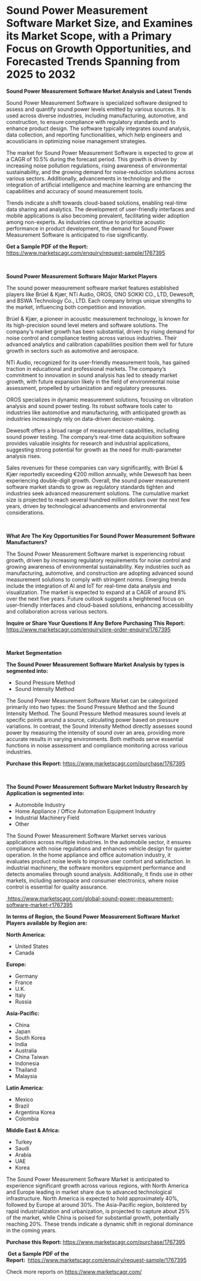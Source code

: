 <p><h1>Sound Power Measurement Software Market Size, and Examines its Market Scope, with a Primary Focus on Growth Opportunities, and Forecasted Trends Spanning from 2025 to 2032</h1></p><p><strong>Sound Power Measurement Software Market Analysis and Latest Trends</strong></p>
<p><p>Sound Power Measurement Software is specialized software designed to assess and quantify sound power levels emitted by various sources. It is used across diverse industries, including manufacturing, automotive, and construction, to ensure compliance with regulatory standards and to enhance product design. The software typically integrates sound analysis, data collection, and reporting functionalities, which help engineers and acousticians in optimizing noise management strategies.</p><p>The market for Sound Power Measurement Software is expected to grow at a CAGR of 10.5% during the forecast period. This growth is driven by increasing noise pollution regulations, rising awareness of environmental sustainability, and the growing demand for noise-reduction solutions across various sectors. Additionally, advancements in technology and the integration of artificial intelligence and machine learning are enhancing the capabilities and accuracy of sound measurement tools. </p><p>Trends indicate a shift towards cloud-based solutions, enabling real-time data sharing and analytics. The development of user-friendly interfaces and mobile applications is also becoming prevalent, facilitating wider adoption among non-experts. As industries continue to prioritize acoustic performance in product development, the demand for Sound Power Measurement Software is anticipated to rise significantly.</p></p>
<p><strong>Get a Sample PDF of the Report:&nbsp;</strong> <a href="https://www.marketscagr.com/enquiry/request-sample/1767395?utm_campaign=2097&utm_medium=2&utm_source=Github&utm_content=ia&utm_term=11032025&utm_id=sound-power-measurement-software">https://www.marketscagr.com/enquiry/request-sample/1767395</a></p>
<p>&nbsp;</p>
<p><strong>Sound Power Measurement Software Major Market Players</strong></p>
<p><p>The sound power measurement software market features established players like Brüel & Kjær, NTi Audio, OROS, ONO SOKKI CO., LTD, Dewesoft, and BSWA Technology Co., LTD. Each company brings unique strengths to the market, influencing both competition and innovation.</p><p>Brüel & Kjær, a pioneer in acoustic measurement technology, is known for its high-precision sound level meters and software solutions. The company's market growth has been substantial, driven by rising demand for noise control and compliance testing across various industries. Their advanced analytics and calibration capabilities position them well for future growth in sectors such as automotive and aerospace.</p><p>NTi Audio, recognized for its user-friendly measurement tools, has gained traction in educational and professional markets. The company’s commitment to innovation in sound analysis has led to steady market growth, with future expansion likely in the field of environmental noise assessment, propelled by urbanization and regulatory pressures.</p><p>OROS specializes in dynamic measurement solutions, focusing on vibration analysis and sound power testing. Its robust software tools cater to industries like automotive and manufacturing, with anticipated growth as industries increasingly rely on data-driven decision-making.</p><p>Dewesoft offers a broad range of measurement capabilities, including sound power testing. The company’s real-time data acquisition software provides valuable insights for research and industrial applications, suggesting strong potential for growth as the need for multi-parameter analysis rises.</p><p>Sales revenues for these companies can vary significantly, with Brüel & Kjær reportedly exceeding €200 million annually, while Dewesoft has been experiencing double-digit growth. Overall, the sound power measurement software market stands to grow as regulatory standards tighten and industries seek advanced measurement solutions. The cumulative market size is projected to reach several hundred million dollars over the next few years, driven by technological advancements and environmental considerations.</p></p>
<p>&nbsp;</p>
<p><strong>What Are The Key Opportunities For Sound Power Measurement Software Manufacturers?</strong></p>
<p><p>The Sound Power Measurement Software market is experiencing robust growth, driven by increasing regulatory requirements for noise control and growing awareness of environmental sustainability. Key industries such as manufacturing, automotive, and construction are adopting advanced sound measurement solutions to comply with stringent norms. Emerging trends include the integration of AI and IoT for real-time data analysis and visualization. The market is expected to expand at a CAGR of around 8% over the next five years. Future outlook suggests a heightened focus on user-friendly interfaces and cloud-based solutions, enhancing accessibility and collaboration across various sectors.</p></p>
<p><strong>Inquire or Share Your Questions If Any Before Purchasing This Report:</strong> <a href="https://www.marketscagr.com/enquiry/pre-order-enquiry/1767395?utm_campaign=2097&utm_medium=2&utm_source=Github&utm_content=ia&utm_term=11032025&utm_id=sound-power-measurement-software">https://www.marketscagr.com/enquiry/pre-order-enquiry/1767395</a></p>
<p>&nbsp;</p>
<p><strong>Market Segmentation</strong></p>
<p><strong>The Sound Power Measurement Software Market Analysis by types is segmented into:</strong></p>
<p><ul><li>Sound Pressure Method</li><li>Sound Intensity Method</li></ul></p>
<p><p>The Sound Power Measurement Software Market can be categorized primarily into two types: the Sound Pressure Method and the Sound Intensity Method. The Sound Pressure Method measures sound levels at specific points around a source, calculating power based on pressure variations. In contrast, the Sound Intensity Method directly assesses sound power by measuring the intensity of sound over an area, providing more accurate results in varying environments. Both methods serve essential functions in noise assessment and compliance monitoring across various industries.</p></p>
<p><strong>Purchase this Report:&nbsp;</strong><a href="https://www.marketscagr.com/purchase/1767395?utm_campaign=2097&utm_medium=2&utm_source=Github&utm_content=ia&utm_term=11032025&utm_id=sound-power-measurement-software">https://www.marketscagr.com/purchase/1767395</a></p>
<p>&nbsp;</p>
<p><strong>The Sound Power Measurement Software Market Industry Research by Application is segmented into:</strong></p>
<p><ul><li>Automobile Industry</li><li>Home Appliance / Office Automation Equipment Industry</li><li>Industrial Machinery Field</li><li>Other</li></ul></p>
<p><p>The Sound Power Measurement Software Market serves various applications across multiple industries. In the automobile sector, it ensures compliance with noise regulations and enhances vehicle design for quieter operation. In the home appliance and office automation industry, it evaluates product noise levels to improve user comfort and satisfaction. In industrial machinery, the software monitors equipment performance and detects anomalies through sound analysis. Additionally, it finds use in other markets, including aerospace and consumer electronics, where noise control is essential for quality assurance.</p></p>
<p><a href="https://www.marketscagr.com/global-sound-power-measurement-software-market-r1767395?utm_campaign=2097&utm_medium=2&utm_source=Github&utm_content=ia&utm_term=11032025&utm_id=sound-power-measurement-software">&nbsp;https://www.marketscagr.com/global-sound-power-measurement-software-market-r1767395</a></p>
<p><strong>In terms of Region, the Sound Power Measurement Software Market Players available by Region are:</strong></p>
<p>
    <p> <strong> North America: </strong>
        <ul>
            <li>United States</li>
            <li>Canada</li>
        </ul>
        </p> 
    <p> <strong> Europe: </strong>
        <ul>
            <li>Germany</li>
            <li>France</li>
            <li>U.K.</li>
            <li>Italy</li>
            <li>Russia</li>
        </ul>
        </p> 
    <p> <strong> Asia-Pacific: </strong>
        <ul>
            <li>China</li>
            <li>Japan</li>
            <li>South Korea</li>
            <li>India</li>
            <li>Australia</li>
            <li>China Taiwan</li>
            <li>Indonesia</li>
            <li>Thailand</li>
            <li>Malaysia</li>
        </ul>
        </p> 
    <p> <strong> Latin America: </strong>
        <ul>
            <li>Mexico</li>
            <li>Brazil</li>
            <li>Argentina Korea</li>
            <li>Colombia</li>
        </ul>
        </p> 
    <p> <strong> Middle East & Africa: </strong>
        <ul>
            <li>Turkey</li>
            <li>Saudi</li>
            <li>Arabia</li>
            <li>UAE</li>
            <li>Korea</li>
        </ul>
    </p>
    </p>
<p><p>The Sound Power Measurement Software Market is anticipated to experience significant growth across various regions, with North America and Europe leading in market share due to advanced technological infrastructure. North America is expected to hold approximately 40%, followed by Europe at around 30%. The Asia-Pacific region, bolstered by rapid industrialization and urbanization, is projected to capture about 25% of the market, while China is poised for substantial growth, potentially reaching 20%. These trends indicate a dynamic shift in regional dominance in the coming years.</p></p>
<p><strong>Purchase this Report: </strong><a href="https://www.marketscagr.com/purchase/1767395?utm_campaign=2097&utm_medium=2&utm_source=Github&utm_content=ia&utm_term=11032025&utm_id=sound-power-measurement-software">https://www.marketscagr.com/purchase/1767395</a></p>
<p>&nbsp;<strong>Get a Sample PDF of the Report:&nbsp;&nbsp;</strong><a href="https://www.marketscagr.com/enquiry/request-sample/1767395?utm_campaign=2097&utm_medium=2&utm_source=Github&utm_content=ia&utm_term=11032025&utm_id=sound-power-measurement-software">https://www.marketscagr.com/enquiry/request-sample/1767395</a></p>
<p><strong></strong></p>
<p>Check more reports on <a href="https://www.marketscagr.com/?utm_campaign=2097&utm_medium=2&utm_source=Github&utm_content=ia&utm_term=11032025&utm_id=sound-power-measurement-software">https://www.marketscagr.com/</a></p>